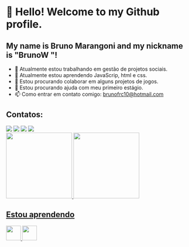 # 👋 Hello! Welcome to my Github profile.
## My name is Bruno Marangoni and my nickname is "BrunoW "!

- 🔭 Atualmente estou trabalhando em gestão de projetos sociais.
- 🌱 Atualmente estou aprendendo JavaScrip, html e css.
- 👯 Estou procurando colaborar em alguns projetos de jogos. 
- 🤔 Estou procurando ajuda com meu primeiro estágio.
- 📫 Como entrar em contato comigo: brunofrc10@hotmail.com


## Contatos:

<div>
<a href="[https://instagram.com/seu-usuário-instagram-aqui](https://www.instagram.com/brmarangoni/)" target="_blank"><img loading="lazy" src="https://img.shields.io/badge/-Instagram-%23E4405F?style=for-the-badge&logo=instagram&logoColor=white" target="_blank"></a>
<a href="https://www.twitch.tv/brunowm1" target="_blank"><img loading="lazy" src="https://img.shields.io/badge/Twitch-9146FF?style=for-the-badge&logo=twitch&logoColor=white" target="_blank"></a>
<a href = "mailto:brunofrc10@hotmail.com"><img loading="lazy" src="https://img.shields.io/badge/Gmail-D14836?style=for-the-badge&logo=gmail&logoColor=white" target="_blank"></a>
<a href="https://www.linkedin.com/in/bruno-marangoni-913184289/" target="_blank"><img loading="lazy" src="https://img.shields.io/badge/-LinkedIn-%230077B5?style=for-the-badge&logo=linkedin&logoColor=white" target="_blank"></a>   
</div>

<div>
<a href="https://github.com/brmarangoni">
<img loading="lazy" height="180em" src="https://github-readme-stats.vercel.app/api/top-langs/?username=seu-usuário-aqui&layout=compact&langs_count=7&theme=dracula"/>
<img loading="lazy" height="180em" src="https://github-readme-stats.vercel.app/api?username=seu-usuário-aqui&show_icons=true&theme=dracula&include_all_commits=true&count_private=true"/>
</div>

## Estou aprendendo

<img loading="lazy" src="https://cdn.jsdelivr.net/gh/devicons/devicon/icons/java/java-original.svg" width="40" height="40"/> <img loading="lazy" src="https://cdn.jsdelivr.net/gh/devicons/devicon/icons/linux/linux-original.svg" width="40" height="40"/>


